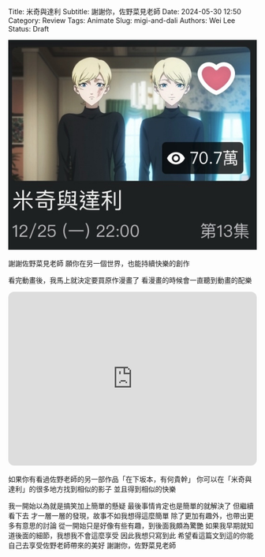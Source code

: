 Title: 米奇與達利
Subtitle: 謝謝你，佐野菜見老師
Date: 2024-05-30 12:50
Category: Review
Tags: Animate
Slug: migi-and-dali
Authors: Wei Lee
Status: Draft

![migi-and-dali](/images/post-images/2024-migi-and-dali/migi-and-dali.jpg)

謝謝佐野菜見老師
願你在另一個世界，也能持續快樂的創作

看完動畫後，我馬上就決定要買原作漫畫了
看漫畫的時候會一直聽到動畫的配樂

<iframe style="border-radius:12px" src="https://open.spotify.com/embed/track/4hk9vRxvm0TgekKRUvopoc?utm_source=generator" width="100%" height="352" frameBorder="0" allowfullscreen="" allow="autoplay; clipboard-write; encrypted-media; fullscreen; picture-in-picture" loading="lazy"></iframe>

如果你有看過佐野老師的另一部作品「在下坂本，有何貴幹」
你可以在「米奇與達利」的很多地方找到相似的影子
並且得到相似的快樂

我一開始以為就是搞笑加上簡單的懸疑
最後事情肯定也是簡單的就解決了
但繼續看下去
才一層一層的發現，故事不如我想得這麼簡單
除了更加有趣外，也帶出更多有意思的討論
從一開始只是好像有些有趣，到後面我頗為驚艷
如果我早期就知道後面的細節，我想我不會這麼享受
因此我想只寫到此
希望看這篇文到這的你能自己去享受佐野老師帶來的美好
謝謝你，佐野菜見老師
